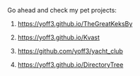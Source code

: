 Go ahead and check my pet projects:

1. https://yoff3.github.io/TheGreatKeksBy

2. https://yoff3.github.io/Kvast

3. https://github.com/yoff3/yacht_club

4. https://yoff3.github.io/DirectoryTree
